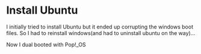 # **Install Ubuntu**
I initially tried to install Ubuntu but it ended up corrupting the windows boot files. So I had to reinstall windows(and had to uninstall ubuntu on the way)...

Now I dual booted  with Pop!_OS 


